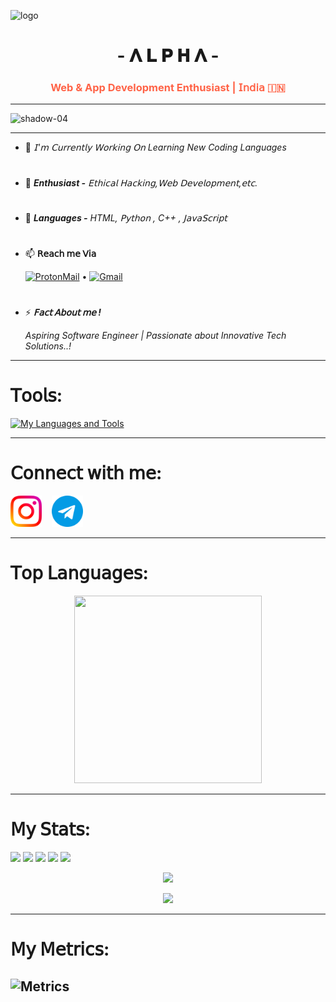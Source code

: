 ![logo](https://te.legra.ph/file/3466dcd724ba21450e458.jpg)
<h1 style="color:Dogerblue;" align="center">- 𝚲 𝐋 𝐏 𝚮 𝚲 -</h1>
<h3 style="color:Tomato;" align="center">Web & App Development Enthusiast | 𝖨𝗇𝖽𝗂𝖺 🇮🇳</h3>

---

<p align="left"> <img src="https://komarev.com/ghpvc/?username=shadow-04&label=Profile%20views&color=0e75b6&style=flat" alt="shadow-04" /> </p>

---


- 🔭 *𝖨'𝗆 𝖢𝗎𝗋𝗋𝖾𝗇𝗍𝗅𝗒 𝖶𝗈𝗋𝗄𝗂𝗇𝗀 𝖮𝗇 Learning New Coding Languages*

<h1></h1>

- 🌱 <i>**Enthusiast -**</i> *𝖤𝗍𝗁𝗂𝖼𝖺𝗅 𝖧𝖺𝖼𝗄𝗂𝗇𝗀,𝖶𝖾𝖻 𝖣𝖾𝗏𝖾𝗅𝗈𝗉𝗆𝖾𝗇𝗍,𝖾𝗍𝖼.*

<h1></h1>

- 💬 <i>**Languages -**</i> *HTML, 𝖯𝗒𝗍𝗁𝗈𝗇 , C++ , 𝖩𝖺𝗏𝖺𝖲𝖼𝗋𝗂𝗉𝗍*

<h1></h1>

- 📫 **𝖱𝖾𝖺𝖼𝗁 𝗆𝖾 𝖵𝗂𝖺** </p> <a href="https://github.com/SHADOW-04/EMAIL-IDS/blob/main/README.md#my-proton-mail-id-"> <img src="https://img.shields.io/badge/%20-𝗣ʀᴏᴛᴏɴ-blueviolet?style=plastic&logo=Protonmail" height="" width="" alt="ProtonMail" /></a> • 
                       <a href="https://github.com/SHADOW-04/EMAIL-IDS/blob/main/README.md#my-gmail-id-"> <img src="https://img.shields.io/badge/%20-𝗚ᴍᴀɪʟ-white?style=plastic&logo=gmail" height="" width="" alt="Gmail" /></a>

<h1></h1>

- ⚡ <i> **𝖥𝖺𝖼𝗍 𝖠𝖻𝗈𝗎𝗍 𝗆𝖾 !** </i> </p> *Aspiring Software Engineer | Passionate about Innovative Tech Solutions..!*

---

<h1>𝖳𝗈𝗈𝗅𝗌:</h1>

[![My Languages and Tools](https://skillicons.dev/icons?i=java,py,github,git,heroku,js,html,css,bash,arduino,redis,mongodb,postgres,mysql,firebase,atom,aws,azure,gitlab,visualstudio,vscode,powershell,nodejs,react,&theme=light&perline=8)](https://Github.com/SHADOW-04)

---

<h1>𝖢𝗈𝗇𝗇𝖾𝖼𝗍 𝗐𝗂𝗍𝗁 𝗆𝖾:</h1>

<a href="https://instagram.com/arsenic_.uwu"> <img src="./Jod/1384063.png" width="50px" /></a>&nbsp;&nbsp;&nbsp;
<a href="https://t.me/R3X_A1PH4"> <img src="./Jod/2111646.png" width="50px" /></a><br>



----

<h1>𝖳𝗈𝗉 𝖫𝖺𝗇𝗀𝗎𝖺𝗀𝖾𝗌:</h1>
<a href='https://github.com/SHADOW-04'>
  <p align='middle'>
    <img src='https://github-readme-stats.vercel.app/api/top-langs/?username=SHADOW-04&theme=dark' width='300"' height='300"'></p>
</a>

----

<h1>𝖬𝗒 𝖲𝗍𝖺𝗍𝗌:</h1>

<p><a href="https://github.com/shadow-04"><img src="https://img.shields.io/github/followers/SHADOW-04?color=000000&logoColor=000000&style=social" /></a>
   <a href="https://github.com/shadow-04"><img src="https://img.shields.io/github/stars/shadow-04?affiliations=OWNER&label=User%20Stars&style=social" /></a>
   <a href="https://github.com/Titan-OP/TITAN-2.0"><img src="https://img.shields.io/github/watchers/titan-op/titan-2.0?style=social" /></a>
   <a href="https://github.com/NoVa-BoTz"><img src="https://img.shields.io/github/stars/NoVa-BoTz?label=Org.%20Stars&style=social" /></a>
   <a href="https://github.com/SHADOW-04/SHADOW-04"><img src="https://img.shields.io/github/last-commit/SHADOW-04/SHADOW-04/main?label=Last%20Commit&logo=github&style=plastic" /></a>



<a href="https://github.com/shadow-04">
  <p align='middle'>
    <img src='https://github-readme-stats.vercel.app/api?username=shadow-04&show_icons=true&theme=dark' width='500"'></p>
  <p align='middle'><img src='https://github-readme-streak-stats.herokuapp.com/?user=shadow-04&theme=dark&show_icon=true' width='500"'></p>
</a>

---

<h1>𝖬𝗒 𝖬𝖾𝗍𝗋𝗂𝖼𝗌:</h1>

![Metrics](https://metrics.lecoq.io/SHADOW-04?template=classic&base.hireable=true&languages=1&lines=1&stars=1&people=1&achievements=1&notable=1&activity=1&code=1&projects=1&introduction=1&base=header%2C%20activity%2C%20community%2C%20repositories%2C%20metadata&base.indepth=false&base.hireable=true&base.skip=false&languages=false&languages.limit=8&languages.threshold=0%25&languages.other=false&languages.colors=github&languages.sections=most-used&languages.indepth=false&languages.analysis.timeout=15&languages.analysis.timeout.repositories=7.5&languages.categories=markup%2C%20programming&languages.recent.categories=markup%2C%20programming&languages.recent.load=300&languages.recent.days=14&lines=false&lines.sections=base&lines.repositories.limit=4&lines.history.limit=1&lines.delay=0&stars=false&stars.limit=4&people=false&people.limit=24&people.identicons=false&people.identicons.hide=false&people.size=24&people.types=followers%2C%20following&people.shuffle=false&achievements=false&achievements.threshold=C&achievements.secrets=true&achievements.display=detailed&achievements.limit=0&notable=false&notable.from=organization&notable.repositories=false&notable.indepth=false&notable.types=commit&notable.self=false&activity=false&activity.limit=5&activity.load=300&activity.days=14&activity.visibility=all&activity.timestamps=false&activity.filter=all&code=false&code.lines=12&code.load=400&code.days=3&code.visibility=public&projects=false&projects.limit=4&projects.descriptions=false&introduction=false&introduction.title=true&config.timezone=Asia%2FCalcutta)
---
